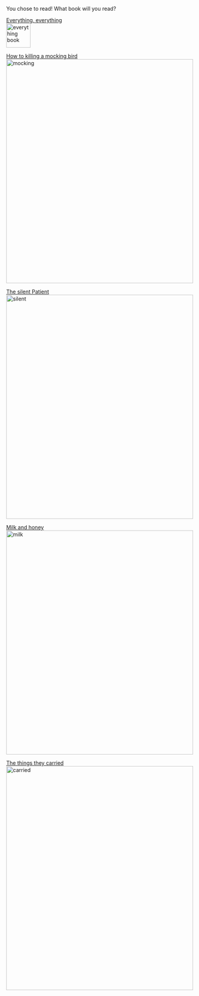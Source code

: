You chose to read! What book will you read?

[Everything, everything](end5.md) <br>
<img src="https://images-na.ssl-images-amazon.com/images/I/51h4jbd1aVL._SX331_BO1,204,203,200_.jpg" alt="everything book"
style="width:45x;height:65px"> <br>

[How to killing a mocking bird](end5.md) <br>
<img src="https://upload.wikimedia.org/wikipedia/commons/4/4f/To_Kill_a_Mockingbird_%28first_edition_cover%29.jpg" alt="mocking"
style="width:500px;height:600px;"> <br>

[The silent Patient](end5.md) <br>
<img src="https://images-na.ssl-images-amazon.com/images/I/91lslnZ-btL.jpg" alt="silent" style="width:500px;height:600px;"> <br>

[Milk and honey](end5.md) <br>
<img src="https://images-na.ssl-images-amazon.com/images/I/71l9WWa-rXL.jpg" alt="milk" style="width:500px;height:600px;"> <br>

[The things they carried](end5.md) <br>
<img src="https://images-na.ssl-images-amazon.com/images/I/81IFvIcsZNL.jpg" alt="carried" style="width:500px;height:600px;">